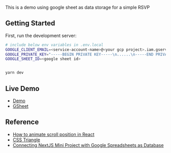This is a demo using google sheet as data storage for a simple RSVP 

## Getting Started

First, run the development server:

```bash
# include below env variables in .env.local
GOOGLE_CLIENT_EMAIL=<service-account-name>@<your gcp project>.iam.gserviceaccount.com
GOOGLE_PRIVATE_KEY="-----BEGIN PRIVATE KEY-----\n......\n-----END PRIVATE KEY-----\n"
GOOGLE_SHEET_ID=<google sheet id>


yarn dev
```

## Live Demo
- [Demo](https://rsvp-gsheet.vercel.app/)
- [GSheet](https://docs.google.com/spreadsheets/d/1kspesLqIszPAM45-Y7d4M10TPKWyBPoGj2xubVYlPsE)


## Reference
- [How to animate scroll position in React](https://blog.sethcorker.com/scroll-animation-with-framer-motion/)
- [CSS Triangle](https://css-tricks.com/snippets/css/css-triangle/)
- [Connecting NextJS Mini Project with Google Spreadsheets as Database](https://dev.to/frasnym/connecting-your-nextjs-mini-project-with-google-spreadsheets-as-database-1o2d)